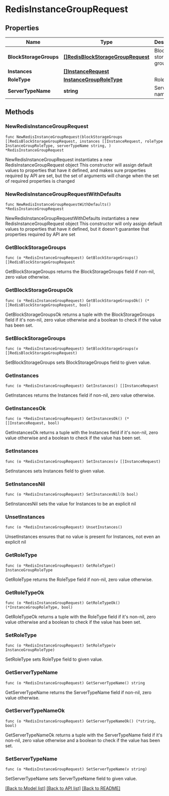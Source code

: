 # RedisInstanceGroupRequest

## Properties

Name | Type | Description | Notes
------------ | ------------- | ------------- | -------------
**BlockStorageGroups** | [**[]RedisBlockStorageGroupRequest**](RedisBlockStorageGroupRequest.md) | Block storage groups list | 
**Instances** | [**[]InstanceRequest**](InstanceRequest.md) |  | 
**RoleType** | [**InstanceGroupRoleType**](InstanceGroupRoleType.md) | Role type | 
**ServerTypeName** | **string** | Server type name | 

## Methods

### NewRedisInstanceGroupRequest

`func NewRedisInstanceGroupRequest(blockStorageGroups []RedisBlockStorageGroupRequest, instances []InstanceRequest, roleType InstanceGroupRoleType, serverTypeName string, ) *RedisInstanceGroupRequest`

NewRedisInstanceGroupRequest instantiates a new RedisInstanceGroupRequest object
This constructor will assign default values to properties that have it defined,
and makes sure properties required by API are set, but the set of arguments
will change when the set of required properties is changed

### NewRedisInstanceGroupRequestWithDefaults

`func NewRedisInstanceGroupRequestWithDefaults() *RedisInstanceGroupRequest`

NewRedisInstanceGroupRequestWithDefaults instantiates a new RedisInstanceGroupRequest object
This constructor will only assign default values to properties that have it defined,
but it doesn't guarantee that properties required by API are set

### GetBlockStorageGroups

`func (o *RedisInstanceGroupRequest) GetBlockStorageGroups() []RedisBlockStorageGroupRequest`

GetBlockStorageGroups returns the BlockStorageGroups field if non-nil, zero value otherwise.

### GetBlockStorageGroupsOk

`func (o *RedisInstanceGroupRequest) GetBlockStorageGroupsOk() (*[]RedisBlockStorageGroupRequest, bool)`

GetBlockStorageGroupsOk returns a tuple with the BlockStorageGroups field if it's non-nil, zero value otherwise
and a boolean to check if the value has been set.

### SetBlockStorageGroups

`func (o *RedisInstanceGroupRequest) SetBlockStorageGroups(v []RedisBlockStorageGroupRequest)`

SetBlockStorageGroups sets BlockStorageGroups field to given value.


### GetInstances

`func (o *RedisInstanceGroupRequest) GetInstances() []InstanceRequest`

GetInstances returns the Instances field if non-nil, zero value otherwise.

### GetInstancesOk

`func (o *RedisInstanceGroupRequest) GetInstancesOk() (*[]InstanceRequest, bool)`

GetInstancesOk returns a tuple with the Instances field if it's non-nil, zero value otherwise
and a boolean to check if the value has been set.

### SetInstances

`func (o *RedisInstanceGroupRequest) SetInstances(v []InstanceRequest)`

SetInstances sets Instances field to given value.


### SetInstancesNil

`func (o *RedisInstanceGroupRequest) SetInstancesNil(b bool)`

 SetInstancesNil sets the value for Instances to be an explicit nil

### UnsetInstances
`func (o *RedisInstanceGroupRequest) UnsetInstances()`

UnsetInstances ensures that no value is present for Instances, not even an explicit nil
### GetRoleType

`func (o *RedisInstanceGroupRequest) GetRoleType() InstanceGroupRoleType`

GetRoleType returns the RoleType field if non-nil, zero value otherwise.

### GetRoleTypeOk

`func (o *RedisInstanceGroupRequest) GetRoleTypeOk() (*InstanceGroupRoleType, bool)`

GetRoleTypeOk returns a tuple with the RoleType field if it's non-nil, zero value otherwise
and a boolean to check if the value has been set.

### SetRoleType

`func (o *RedisInstanceGroupRequest) SetRoleType(v InstanceGroupRoleType)`

SetRoleType sets RoleType field to given value.


### GetServerTypeName

`func (o *RedisInstanceGroupRequest) GetServerTypeName() string`

GetServerTypeName returns the ServerTypeName field if non-nil, zero value otherwise.

### GetServerTypeNameOk

`func (o *RedisInstanceGroupRequest) GetServerTypeNameOk() (*string, bool)`

GetServerTypeNameOk returns a tuple with the ServerTypeName field if it's non-nil, zero value otherwise
and a boolean to check if the value has been set.

### SetServerTypeName

`func (o *RedisInstanceGroupRequest) SetServerTypeName(v string)`

SetServerTypeName sets ServerTypeName field to given value.



[[Back to Model list]](../README.md#documentation-for-models) [[Back to API list]](../README.md#documentation-for-api-endpoints) [[Back to README]](../README.md)


